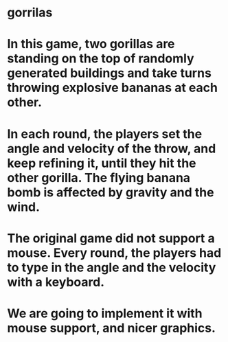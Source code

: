 # gorrilas
# In this game, two gorillas are standing on the top of randomly generated buildings and take turns throwing explosive bananas at each other.

# In each round, the players set the angle and velocity of the throw, and keep refining it, until they hit the other gorilla. The flying banana bomb is affected by gravity and the wind.
#
# The original game did not support a mouse. Every round, the players had to type in the angle and the velocity with a keyboard. 
# We are going to implement it with mouse support, and nicer graphics.
